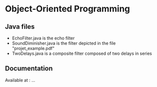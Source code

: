 # Object-Oriented Programming

## Java files
- EchoFilter.java is the echo filter
- SoundDiminisher.java is the filter depicted in the file "projet_example.pdf"
- TwoDelays.java is a composite filter composed of two delays in series

## Documentation
Available at : ...
